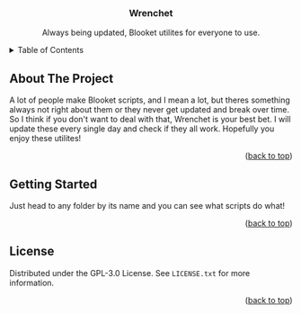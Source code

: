 <div id="top"></div>
<br />
<div align="center">
  <h3 align="center">Wrenchet</h3>
  <p align="center">
    Always being updated, Blooket utilites for everyone to use.
  </p>
</div>

<details>
  <summary>Table of Contents</summary>
  <ol>
    <li>
      <a href="#about-the-project">About The Project</a>
    </li>
    <li>
      <a href="#getting-started">Getting Started</a>
    </li>
    <li><a href="#license">License</a></li>
  </ol>
</details>

## About The Project

A lot of people make Blooket scripts, and I mean a lot, but theres something always not right about them or they never get updated and break over time. So I think if you don't want to deal with that, Wrenchet is your best bet. I will update these every single day and check if they all work. Hopefully you enjoy these utilites!

<p align="right">(<a href="#top">back to top</a>)</p>

## Getting Started

Just head to any folder by its name and you can see what scripts do what!

<p align="right">(<a href="#top">back to top</a>)</p>

## License

Distributed under the GPL-3.0 License. See `LICENSE.txt` for more information.

<p align="right">(<a href="#top">back to top</a>)</p>

[contributors-shield]: https://img.shields.io/github/contributors/othneildrew/Best-README-Template.svg?style=for-the-badge
[contributors-url]: https://github.com/othneildrew/Best-README-Template/graphs/contributors
[forks-shield]: https://img.shields.io/github/forks/othneildrew/Best-README-Template.svg?style=for-the-badge
[forks-url]: https://github.com/othneildrew/Best-README-Template/network/members
[stars-shield]: https://img.shields.io/github/stars/othneildrew/Best-README-Template.svg?style=for-the-badge
[stars-url]: https://github.com/othneildrew/Best-README-Template/stargazers
[issues-shield]: https://img.shields.io/github/issues/othneildrew/Best-README-Template.svg?style=for-the-badge
[issues-url]: https://github.com/othneildrew/Best-README-Template/issues
[license-shield]: https://img.shields.io/github/license/othneildrew/Best-README-Template.svg?style=for-the-badge
[license-url]: https://github.com/othneildrew/Best-README-Template/blob/master/LICENSE.txt
[linkedin-shield]: https://img.shields.io/badge/-LinkedIn-black.svg?style=for-the-badge&logo=linkedin&colorB=555
[linkedin-url]: https://linkedin.com/in/othneildrew
[product-screenshot]: images/screenshot.png
